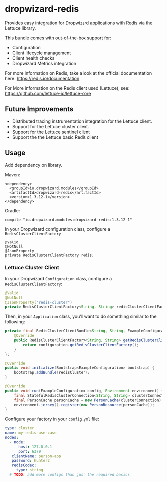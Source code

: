 # dropwizard-redis

Provides easy integration for Dropwizard applications with Redis via the Lettuce library.

This bundle comes with out-of-the-box support for:
* Configuration
* Client lifecycle management
* Client health checks
* Dropwizard Metrics integration

For more information on Redis, take a look at the official documentation here: https://redis.io/documentation

For More information on the Redis client used (Lettuce), see: https://github.com/lettuce-io/lettuce-core

## Future Improvements
* Distributed tracing instrumentation integration for the Lettuce client.
* Support for the Lettuce cluster client.
* Support for the Lettuce sentinel client
* Support the the Lettuce basic Redis client 

## Usage
Add dependency on library.

Maven:
```
<dependency>
  <groupId>io.dropwizard.modules</groupId>
  <artifactId>dropwizard-redis</artifactId>
  <version>1.3.12-1</version>
</dependency>
```

Gradle:
```
compile "io.dropwizard.modules:dropwizard-redis:1.3.12-1"
```

In your Dropwizard configuration class, configure a `RedisClusterClientFactory`
```
@Valid
@NotNull
@JsonProperty
private RedisClusterClientFactory redis;
```

### Lettuce Cluster Client
In your Dropwizard `Configuration` class, configure a `RedisClusterClientFactory`:
```java
@Valid
@NotNull
@JsonProperty("redis-cluster")
private RedisClusterClientFactory<String, String> redisClusterClientFactory;
```

Then, in your `Application` class, you'll want to do something similar to the following:
```java
private final RedisClusterClientBundle<String, String, ExampleConfiguration> redisCluster = new RedisClusterClientBundle<String, String, ExampleConfiguration>() {
    @Override
    public RedisClusterClientFactory<String, String> getRedisClusterClientFactory(ExampleConfiguration configuration) {
        return configuration.getRedisClusterClientFactory();
    }
};

@Override
public void initialize(Bootstrap<ExampleConfiguration> bootstrap) {
    bootstrap.addBundle(redisCluster);
}

@Override
public void run(ExampleConfiguration config, Environment environment) {
    final StatefulRedisClusterConnection<String, String> clusterConnection = redisCluster.getClusterConnection();
    final PersonCache personCache = new PersonCache(clusterConnection); // PersonCache is an arbtirary example
    environment.jersey().register(new PersonResource(personCache));
}
```

Configure your factory in your `config.yml` file:
```yaml
type: cluster
name: my-redis-use-case
nodes: 
  - node:
      host: 127.0.0.1
      port: 6379
   clientName: person-app
   password: hunter2
   redisCodec:
     type: string
  # TODO: add more configs than just the required basics
```
